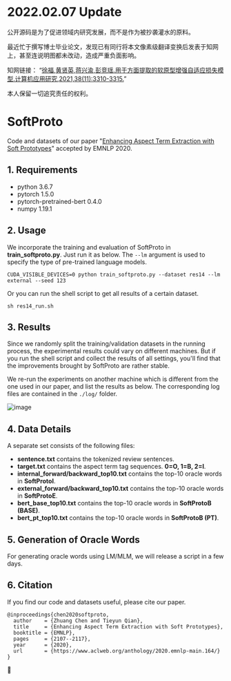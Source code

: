 # 2022.02.07 Update
公开源码是为了促进领域内研究发展，而不是作为被抄袭灌水的原料。

最近忙于撰写博士毕业论文，发现已有同行将本文像素级翻译变换后发表于知网上，甚至连说明图都未改动，造成严重负面影响。

知网链接：
“[徐福,黄贤英,蒋兴渝,彭竞瑶.用于方面提取的软原型增强自适应损失模型.计算机应用研究,2021,38(11):3310-3315.](https://kns.cnki.net/kcms/detail/detail.aspx?dbcode=CJFD&dbname=CJFDLAST2021&filename=JSYJ202111019&uniplatform=NZKPT&v=OQ3op_X26XhZ8YyGDu8DJDzTgRCF85RbiAYMK0-3Sw3SYt3ceXUZQ_RRLmELmC1f)”

本人保留一切追究责任的权利。


# SoftProto
 Code and datasets of our paper "[Enhancing Aspect Term Extraction with Soft Prototypes](https://www.aclweb.org/anthology/2020.emnlp-main.164.pdf)" accepted by EMNLP 2020.


## 1. Requirements
* python 3.6.7
* pytorch 1.5.0
* pytorch-pretrained-bert 0.4.0
* numpy 1.19.1

## 2. Usage
 We incorporate the training and evaluation of SoftProto in **train_softproto.py**. Just run it as below. The ```--lm``` argument is used to specify the type of pre-trained language models.

```
CUDA_VISIBLE_DEVICES=0 python train_softproto.py --dataset res14 --lm external --seed 123
```

 Or you can run the shell script to get all results of a certain dataset.

```
sh res14_run.sh
```

## 3. Results
 Since we randomly split the training/validation datasets in the running process, the experimental results could vary on different machines. But if you run the shell script and collect the results of all settings, you'll find that the improvements brought by SoftProto are rather stable.

 We re-run the experiments on another machine which is different from the one used in our paper, and list the results as below. The corresponding log files are contained in the ```./log/``` folder.

 ![image](https://github.com/NLPWM-WHU/SoftProto/blob/master/result.jpg)

## 4. Data Details
 A separate set consists of the following files:

* **sentence.txt** contains the tokenized review sentences.
* **target.txt** contains the aspect term tag sequences. **0=O, 1=B, 2=I**.
* **internal\_forward/backward\_top10.txt** contains the top-10 oracle words in **SoftProtoI**.
* **external\_forward/backward\_top10.txt** contains the top-10 oracle words in **SoftProtoE**.
* **bert\_base\_top10.txt** contains the top-10 oracle words in **SoftProtoB (BASE)**.
* **bert\_pt\_top10.txt** contains the top-10 oracle words in **SoftProtoB (PT)**.

## 5. Generation of Oracle Words
 For generating oracle words using LM/MLM, we will release a script in a few days.

## 6. Citation
 If you find our code and datasets useful, please cite our paper.


```
@inproceedings{chen2020softproto,
  author    = {Zhuang Chen and Tieyun Qian},
  title     = {Enhancing Aspect Term Extraction with Soft Prototypes},
  booktitle = {EMNLP},
  pages     = {2107--2117},
  year      = {2020},
  url       = {https://www.aclweb.org/anthology/2020.emnlp-main.164/}
}
```

 :checkered_flag: 
